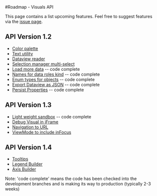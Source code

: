 #Roadmap - Visuals API

This page contains a list upcoming features. Feel free to suggest features via the [issue page](https://github.com/Microsoft/PowerBI-visuals-docs/issues?q=is%3Aopen+is%3Aissue+label%3AFeature).

## API Version 1.2
* [Color palette](https://github.com/Microsoft/PowerBI-visuals-docs/issues/28)
* [Text utility](https://github.com/Microsoft/PowerBI-visuals-docs/issues/29)
* [Dataview reader](https://github.com/Microsoft/PowerBI-visuals-docs/issues/30)
* [Selection manager multi-select](https://github.com/Microsoft/PowerBI-visuals-docs/issues/31) 
* [Load more data](https://github.com/Microsoft/PowerBI-visuals-docs/issues/32)                       -- code complete
* [Names for data roles kind](https://github.com/Microsoft/PowerBI-visuals-docs/issues/38)            -- code complete
* [Enum types for objects](https://github.com/Microsoft/PowerBI-visuals-docs/issues/39)               -- code complete
* [Export Dataview as JSON](https://github.com/Microsoft/PowerBI-visuals-docs/issues/54)              -- code complete
* [Persist Properties](https://github.com/Microsoft/PowerBI-visuals-docs/issues/33)                   -- code complete

## API Version 1.3
* [Light weight sandbox](https://github.com/Microsoft/PowerBI-visuals-docs/issues/37)                 -- code complete
* [Debug Visual in iFrame](https://github.com/Microsoft/PowerBI-visuals-docs/issues/50)
* [Navigation to URL](https://github.com/Microsoft/PowerBI-visuals-docs/issues/52)
* [ViewMode to include inFocus](https://github.com/Microsoft/PowerBI-visuals-docs/issues/53)

## API Version 1.4
* [Tooltips](https://github.com/Microsoft/PowerBI-visuals-docs/issues/34)
* [Legend Builder](https://github.com/Microsoft/PowerBI-visuals-docs/issues/35)
* [Axis Builder](https://github.com/Microsoft/PowerBI-visuals-docs/issues/36)

Note: 'code complete' means the code has been checked into the development branches and is making its way to production (typically 2-3 weeks)
